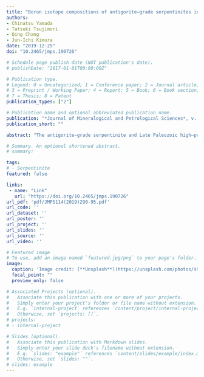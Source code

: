 ```yaml
---
title: "Boron isotope compositions of antigorite–grade serpentinites in the Itoigawa–Omi area of the Hida–Gaien Belt, Japan"
authors:
- Chinatsu Yamada
- Tatsuki Tsujimori
- Qing Chang
- Jun-Ichi Kimura
date: "2019-12-25"
doi: "10.2465/jmps.190726"

# Schedule page publish date (NOT publication's date).
# publishDate: "2017-01-01T00:00:00Z"

# Publication type.
# Legend: 0 = Uncategorized; 1 = Conference paper; 2 = Journal article;
# 3 = Preprint / Working Paper; 4 = Report; 5 = Book; 6 = Book section;
# 7 = Thesis; 8 = Patent
publication_types: ["2"]

# Publication name and optional abbreviated publication name.
publication: "*Journal of Mineralogical and Petrological Sciences*, v. 114, no. 6, p. 209-205, https://doi.org/10.2465/jmps.190726"
publication_short: ""

abstract: "The antigorite–grade serpentinite and Late Paleozoic high–pressure schists are main components of a serpentinite– matrix mélange in the Itoigawa–Omi area, Hida–Gaien Belt, Japan. Based on the petrologic characteristics of the high–pressure schists, the mélange is divided into two units, namely an 'eclogitic unit' and a 'non–eclogitic unit'. Our preliminary in–situ boron isotope analyses of five serpentinites using a laser–ablation multiple–collector inductively–coupled–plasma mass spectrometry (LA–MC–ICPMS) found a systematic difference of boron isotopic trends among the two units in the same mélange. The eclogitic unit serpentinites from Yunotani and Kotagi–gawa are characterized by lower δ11B value (mostly lower than +10‰), whereas the non–eclogitic unit serpentinite from Omi–gawa is higher than +10‰. Although the δ11B value of <0‰ was not measured from the eclogitic unit serpentinites, the relatively low δ11B values of <+10‰ might have recorded the signature of fluids released from deep subducted dehydrating slab. In contrast, the non–eclogitic unit serpentinite might have been affected by fluids released from shallower portion. Our new data confirmed the potential sensitivity of the boron isotope signature of serpentinites reflecting variation of high–pressure metamorphism."

# Summary. An optional shortened abstract.
# summary: 

tags: 
# - Serpentinite
featured: false

links:
 - name: "Link"
   url: "https://doi.org/10.2465/jmps.190726"
url_pdf: 'pdf/JMPS114(2019)290-95.pdf'
url_code: ''
url_dataset: ''
url_poster: ''
url_project: ''
url_slides: ''
url_source: ''
url_video: ''

# Featured image
# To use, add an image named `featured.jpg/png` to your page's folder. 
image: 
  caption: 'Image credit: [**Unsplash**](https://unsplash.com/photos/s9CC2SKySJM)'
  focal_point: ""
  preview_only: false

# Associated Projects (optional).
#   Associate this publication with one or more of your projects.
#   Simply enter your project's folder or file name without extension.
#   E.g. `internal-project` references `content/project/internal-project/index.md`.
#   Otherwise, set `projects: []`.
# projects:
# - internal-project

# Slides (optional).
#   Associate this publication with Markdown slides.
#   Simply enter your slide deck's filename without extension.
#   E.g. `slides: "example"` references `content/slides/example/index.md`.
#   Otherwise, set `slides: ""`.
# slides: example
---
```

